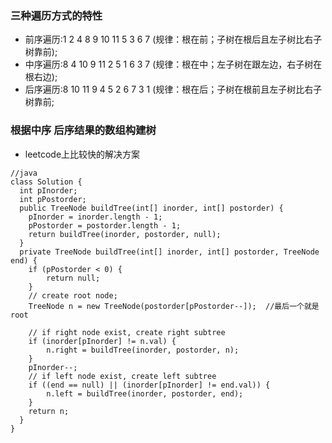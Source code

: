 ### 三种遍历方式的特性

- 前序遍历:1 2 4 8 9 10 11 5 3 6 7  (规律：根在前；子树在根后且左子树比右子树靠前);
- 中序遍历:8 4 10 9 11 2 5 1 6 3 7  (规律：根在中；左子树在跟左边，右子树在根右边);
- 后序遍历:8 10 11 9 4 5 2 6 7 3 1  (规律：根在后；子树在根前且左子树比右子树靠前;

### 根据中序 后序结果的数组构建树

- leetcode上比较快的解决方案

```
//java
class Solution {
  int pInorder;
  int pPostorder;
  public TreeNode buildTree(int[] inorder, int[] postorder) {
    pInorder = inorder.length - 1;
    pPostorder = postorder.length - 1;
    return buildTree(inorder, postorder, null);
  }
  private TreeNode buildTree(int[] inorder, int[] postorder, TreeNode end) {
    if (pPostorder < 0) {
        return null;
    }
    // create root node;
    TreeNode n = new TreeNode(postorder[pPostorder--]);  //最后一个就是root

    // if right node exist, create right subtree
    if (inorder[pInorder] != n.val) {
        n.right = buildTree(inorder, postorder, n);
    }
    pInorder--;
    // if left node exist, create left subtree
    if ((end == null) || (inorder[pInorder] != end.val)) {
        n.left = buildTree(inorder, postorder, end);
    }
    return n;
  }
}
```